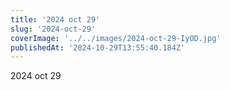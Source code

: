 ```yaml
---
title: '2024 oct 29'
slug: '2024-oct-29'
coverImage: '../../images/2024-oct-29-IyOD.jpg'
publishedAt: '2024-10-29T13:55:40.184Z'
---
```


2024 oct 29